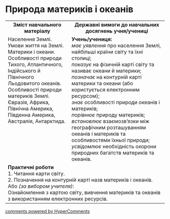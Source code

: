 <div id="hypercomments_widget" class="js-hypercomments-widget invisible"></div>

Природа материків і океанів
=============================================

<table>
  <tr>
    <td width="40%" align="center"><b>Зміст навчального матеріалу<b></td>
    <td width="60%" align="center"><b>Державні вимоги до навчальних досягнень учня/учениці</b></td>
  </tr>
  <tr>
    <td width="40%" style="vertical-align:top !important;">
Населення Землі. Умови життя на Землі. Материки і океани.  Особливості природи Тихого, Атлантичного, Індійського й Північного Льодовитого океанів.<br>
Особливості природи материків Землі. Євразія, Африка, Північна Америка, Південна Америка, Австралія, Антарктида. 
    </td>
    <td width="60%" style="vertical-align:top !important;">
    <b>Учень/учениця:</b><br>
<i>має уявлення</i> про населення Землі, найбільші країни світу та їхні столиці;<br>
<i>показує</i> на фізичній карті світу та називає океани й материки;<br>
<i>позначає</i> на контурній карті материки та океани (або користується електронним ресурсом);<br>
<i>знає</i> особливості природи океанів і материків; <br>
<i>порівнює</i> природу материків;<br>
<i>встановлює</i> взаємозв’язки між географічним розташуванням океанів і материків та особливостями їхньої природи;<br>
<i>усвідомлює</i> необхідність охорони природних багатств материків та океанів.
	</td>
  </tr>
    <tr>
    <td width="40%" align="left" style="vertical-align:top !important;" colspan="2">
<b>Практичні роботи</b><br>
1.  Читання карти світу.<br>
2.  Позначення на контурній карті назв материків і океанів.<br>
Або <i>(за вибором учителя)</i>:<br>
Ознайомлення з картою світу, вивчення материків та океанів з використанням електронних ресурсів.</td>
  </tr>
</table>

<div class="js-hypercomments-container">
<a href="http://hypercomments.com" class="hc-link" title="comments widget">comments powered by HyperComments</a>
</div>